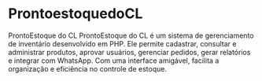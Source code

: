 # ProntoestoquedoCL
ProntoEstoque do CL ProntoEstoque do CL é um sistema de gerenciamento de inventário desenvolvido em PHP. Ele permite cadastrar, consultar e administrar produtos, aprovar usuários, gerenciar pedidos, gerar relatórios e integrar com WhatsApp. Com uma interface amigável, facilita a organização e eficiência no controle de estoque.
